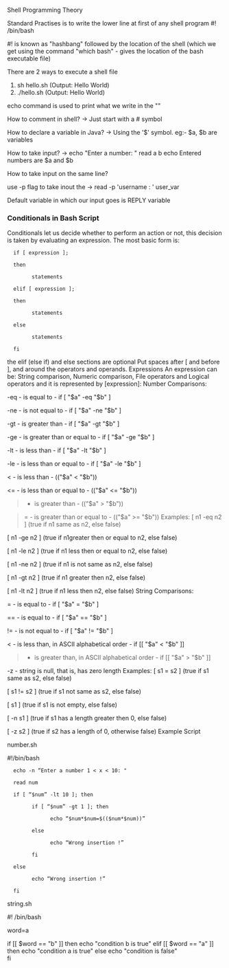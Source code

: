 Shell Programming Theory

Standard Practises is to write the lower line at first of any shell program
#! /bin/bash

#! is known as "hashbang" followed by the location of the shell (which we get using the command "which bash" - gives the location of the bash executable file)

There are 2 ways to execute a shell file
1. sh hello.sh  (Output: Hello World)
2. ./hello.sh (Output: Hello World)

echo command is used to print what we write in the "" 

How to comment in shell?
-> Just start with a # symbol

How to declare a variable in Java?
-> Using the '$' symbol. 
eg:-   $a, $b are variables

How to take input?
->  echo "Enter a number: "
    read a b
    echo Entered numbers are $a and $b

How to take input on the same line?

use -p flag to take inout the 
->  read -p 'username : ' user_var

Default variable in which our input goes is REPLY variable

### Conditionals in Bash Script

Conditionals let us decide whether to perform an action or not, this decision is taken by evaluating an expression. The most basic form is:
 

      if [ expression ];

      then

            statements

      elif [ expression ];

      then

            statements

      else

            statements

      fi
 

the elif (else if) and else sections are optional
Put spaces after [ and before ], and around the operators and operands.
Expressions
An expression can be: String comparison, Numeric comparison, File operators and Logical operators and it is represented by [expression]:
Number Comparisons:

-eq - is equal to - if [ "$a" -eq "$b" ]

-ne - is not equal to - if [ "$a" -ne "$b" ]

-gt - is greater than - if [ "$a" -gt "$b" ]

-ge - is greater than or equal to - if [ "$a" -ge "$b" ]

-lt - is less than - if [ "$a" -lt "$b" ]

-le - is less than or equal to - if [ "$a" -le "$b" ]

< - is less than - (("$a" < "$b"))

<= - is less than or equal to - (("$a" <= "$b"))

> - is greater than - (("$a" > "$b"))

>= - is greater than or equal to - (("$a" >= "$b"))
Examples:
[ n1 -eq n2 ]  (true if n1 same as n2, else false)

[ n1 -ge n2 ]  (true if n1greater then or equal to n2, else false)

[ n1 -le n2 ]  (true if n1 less then or equal to n2, else false)

[ n1 -ne n2 ]  (true if n1 is not same as n2, else false)

[ n1 -gt n2 ]  (true if n1 greater then n2, else false)

[ n1 -lt n2 ]  (true if n1 less then n2, else false)
String Comparisons:

= - is equal to - if [ "$a" = "$b" ]

== - is equal to - if [ "$a" == "$b" ]

!= - is not equal to - if [ "$a" != "$b" ]

< - is less than, in ASCII alphabetical order - if [[ "$a" < "$b" ]]

> - is greater than, in ASCII alphabetical order - if [[ "$a" > "$b" ]]


-z - string is null, that is, has zero length
Examples:
[ s1 = s2 ]  (true if s1 same as s2, else false)

[ s1 != s2 ]  (true if s1 not same as s2, else false)

[ s1 ]   (true if s1 is not empty, else false)

[ -n s1 ]   (true if s1 has a length greater then 0, else false)

[ -z s2 ]   (true if s2 has a length of 0, otherwise false)
Example Script

number.sh

#!/bin/bash

      echo -n “Enter a number 1 < x < 10: "

      read num

      if [ “$num” -lt 10 ]; then

            if [ “$num” -gt 1 ]; then

                  echo “$num*$num=$(($num*$num))”

            else

                  echo “Wrong insertion !”

            fi

      else

            echo “Wrong insertion !”

      fi
string.sh

#! /bin/bash

word=a

if  [[ $word == "b" ]]
then
  echo "condition b is true"
elif [[ $word == "a" ]]
then 
  echo "condition a is true" 
else
  echo "condition is false"    
fi